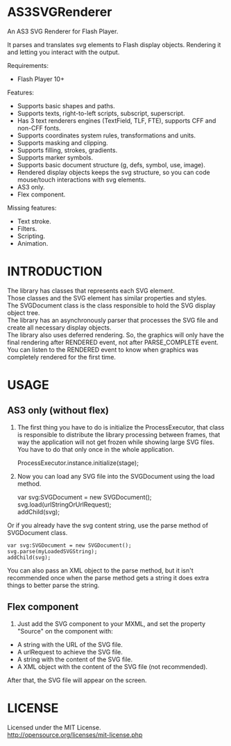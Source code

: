 AS3SVGRenderer
==============

An AS3 SVG Renderer for Flash Player.

It parses and translates svg elements to Flash display objects. Rendering it and letting you interact with the output.

Requirements:
* Flash Player 10+

Features:
* Supports basic shapes and paths.
* Supports texts, right-to-left scripts, subscript, superscript.
* Has 3 text renderers engines (TextField, TLF, FTE), supports CFF and non-CFF fonts.
* Supports coordinates system rules, transformations and units.
* Supports masking and clipping.
* Supports filling, strokes, gradients.
* Supports marker symbols.
* Supports basic document structure (g, defs, symbol, use, image).
* Rendered display objects keeps the svg structure, so you can code mouse/touch interactions with svg elements.
* AS3 only.
* Flex component.

Missing features:
* Text stroke.
* Filters.
* Scripting.
* Animation.

INTRODUCTION
==============

The library has classes that represents each SVG element.  
Those classes and the SVG element has similar properties and styles.  
The SVGDocument class is the class responsible to hold the SVG display object tree.  
The library has an asynchronously parser that processes the SVG file and create all necessary display objects.  
The library also uses deferred rendering. So, the graphics will only have the final rendering after RENDERED event, not after PARSE_COMPLETE event.  
You can listen to the RENDERED event to know when graphics was completely rendered for the first time.  

USAGE
==============

AS3 only (without flex)
----------

1) The first thing you have to do is initialize the ProcessExecutor, that class is responsible to distribute the library processing between frames, that way the application will not get frozen while showing large SVG files. You have to do that only once in the whole application.  

    ProcessExecutor.instance.initialize(stage);  

2) Now you can load any SVG file into the SVGDocument using the load method.  

    var svg:SVGDocument = new SVGDocument();  
    svg.load(urlStringOrUrlRequest);  
    addChild(svg);  

  Or if you already have the svg content string, use the parse method of SVGDocument class.  
  
    var svg:SVGDocument = new SVGDocument();  
    svg.parse(myLoadedSVGString);  
    addChild(svg);  

You can also pass an XML object to the parse method, but it isn't recommended once when the parse method gets a string it does extra things to better parse the string.

Flex component
----------

1) Just add the SVG component to your MXML, and set the property "Source" on the component with:
  * A string with the URL of the SVG file.
  * A urlRequest to achieve the SVG file.
  * A string with the content of the SVG file.
  * A XML object with the content of the SVG file (not recommended).

After that, the SVG file will appear on the screen.

LICENSE
==============
Licensed under the MIT License.  
http://opensource.org/licenses/mit-license.php

